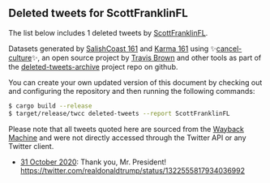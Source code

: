 ## Deleted tweets for ScottFranklinFL

The list below includes 1 deleted tweets by
[ScottFranklinFL](https://twitter.com/ScottFranklinFL).



Datasets generated by [SalishCoast 161](https://twitter.com/SalishCoastA) and [Karma 161](https://twitter.com/KarmaOneSixOne)
using ✨[cancel-culture](https://github.com/travisbrown/cancel-culture)✨, an open source project by [Travis Brown](https://twitter.com/travisbrown) 
and other tools as part of the [deleted-tweets-archive](https://github.com/salcoast/deleted-tweets-archive/) project repo on github.

You can create your own updated version of this document by checking out and configuring the
repository and then running the following commands:

```bash
$ cargo build --release
$ target/release/twcc deleted-tweets --report ScottFranklinFL
```

Please note that all tweets quoted here are sourced from the
[Wayback Machine](https://web.archive.org) and were not directly accessed through the Twitter API or
any Twitter client.

* [31 October 2020](https://web.archive.org/web/20201031155508/https://twitter.com/ScottFranklinFL/status/1322567708555304967): Thank you, Mr. President! https://twitter.com/realdonaldtrump/status/1322555817934036992
